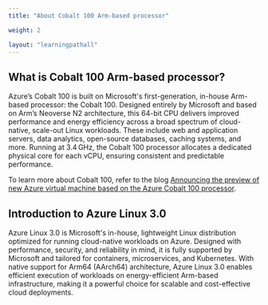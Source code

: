 ```yaml
---
title: "About Cobalt 100 Arm-based processor"

weight: 2

layout: "learningpathall"
---
```


## What is Cobalt 100 Arm-based processor? 

Azure’s Cobalt 100 is built on Microsoft's first-generation, in-house Arm-based processor: the Cobalt 100. Designed entirely by Microsoft and based on Arm’s Neoverse N2 architecture, this 64-bit CPU delivers improved performance and energy efficiency across a broad spectrum of cloud-native, scale-out Linux workloads. These include web and application servers, data analytics, open-source databases, caching systems, and more. Running at 3.4 GHz, the Cobalt 100 processor allocates a dedicated physical core for each vCPU, ensuring consistent and predictable performance. 

To learn more about Cobalt 100, refer to the blog [Announcing the preview of new Azure virtual machine based on the Azure Cobalt 100 processor](https://techcommunity.microsoft.com/blog/azurecompute/announcing-the-preview-of-new-azure-vms-based-on-the-azure-cobalt-100-processor/4146353).

## Introduction to Azure Linux 3.0

Azure Linux 3.0 is Microsoft's in-house, lightweight Linux distribution optimized for running cloud-native workloads on Azure. Designed with performance, security, and reliability in mind, it is fully supported by Microsoft and tailored for containers, microservices, and Kubernetes. With native support for Arm64 (AArch64) architecture, Azure Linux 3.0 enables efficient execution of workloads on energy-efficient Arm-based infrastructure, making it a powerful choice for scalable and cost-effective cloud deployments.
